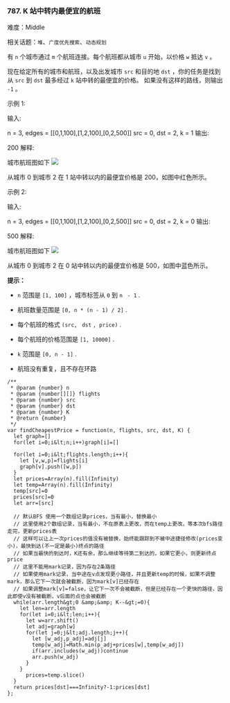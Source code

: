 ### 787. K 站中转内最便宜的航班

难度：Middle

相关话题：`堆`、`广度优先搜索`、`动态规划`

有  `n`  个城市通过  `m`  个航班连接。每个航班都从城市  `u`  开始，以价格  `w`  抵达  `v` 。



现在给定所有的城市和航班，以及出发城市  `src`  和目的地  `dst` ，你的任务是找到从  `src`  到  `dst`  最多经过  `k` 站中转的最便宜的价格。 如果没有这样的路线，则输出  `-1` 。



示例 1:


输入:

 
n = 3, edges = [[0,1,100],[1,2,100],[0,2,500]]
src = 0, dst = 2, k = 1
输出:

 200
解释:

 
城市航班图如下
![](https://s3-lc-upload.s3.amazonaws.com/uploads/2018/02/16/995.png)


从城市 0 到城市 2 在 1 站中转以内的最便宜价格是 200，如图中红色所示。

示例 2:


输入:

 
n = 3, edges = [[0,1,100],[1,2,100],[0,2,500]]
src = 0, dst = 2, k = 0
输出:

 500
解释:

 
城市航班图如下
![](https://s3-lc-upload.s3.amazonaws.com/uploads/2018/02/16/995.png)


从城市 0 到城市 2 在 0 站中转以内的最便宜价格是 500，如图中蓝色所示。

 **提示：** 





*  `n`  范围是  `[1, 100]` ，城市标签从  `0`  到  `n`  ` - 1` .

* 航班数量范围是  `[0, n * (n - 1) / 2]` .

* 每个航班的格式  `(src, `  `dst`  `, price)` .

* 每个航班的价格范围是  `[1, 10000]` .

*  `k`  范围是  `[0, n - 1]` .

* 航班没有重复，且不存在环路






```
/**
 * @param {number} n
 * @param {number[][]} flights
 * @param {number} src
 * @param {number} dst
 * @param {number} K
 * @return {number}
 */
var findCheapestPrice = function(n, flights, src, dst, K) {
  let graph=[]
  for(let i=0;i&lt;n;i++)graph[i]=[]
  
  for(let i=0;i&lt;flights.length;i++){
    let [v,w,p]=flights[i]
    graph[v].push([w,p])
  }
  let prices=Array(n).fill(Infinity)
  let temp=Array(n).fill(Infinity)
  temp[src]=0
  prices[src]=0
  let arr=[src]
  
  // 默认BFS 使用一个数组记录prices，当有最小，替换最小
  // 这里使用2个数组记录，当有最小，不在原表上更改，而在temp上更改，等本次bfs路径走完，更新prices表
  // 这样可以让上一次prices的值没有被替换，始终能跟踪到不被中途捷径修改(prices变小)，最快到达(不一定是最小)终点的路径
  // 如果当最快的到达时，K还有余，那么继续等待第二到达的，如果它更小，则更新终点price
  // 这里不能用mark记录，因为存在2条路径
  // 如果使用mark记录，当中途在v点发现更小路径，并且更新temp的时候，如果不调整mark，那么它下一次就会被截断，因为mark[v]已经存在
  // 如果调整mark[v]=false，让它下一次不会被截断，但是已经存在一个更快的路径，因此即使v没有被截断，v后面的点也会被截断
  while(arr.length&gt;0 &amp;&amp; K--&gt;=0){
    let len=arr.length
    for(let i=0;i&lt;len;i++){
      let w=arr.shift()
      let adj=graph[w]
      for(let j=0;j&lt;adj.length;j++){
        let [w_adj,p_adj]=adj[j]
        temp[w_adj]=Math.min(p_adj+prices[w],temp[w_adj])
        if(arr.includes(w_adj))continue
        arr.push(w_adj)
      }
    }
      prices=temp.slice()
  }
  return prices[dst]===Infinity?-1:prices[dst]
};



```
